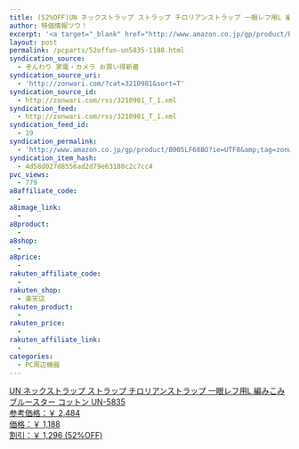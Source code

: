 ```yaml
---
title: (52%OFF)UN ネックストラップ ストラップ チロリアンストラップ 一眼レフ用L 編みこみ ブルースター コットン UN-5835 ￥1,188
author: 特価情報ツウ！
excerpt: '<a target="_blank" href="http://www.amazon.co.jp/gp/product/B005LF68BO?ie=UTF8&amp;tag=zonwari-22&amp;linkCode=as2&amp;camp=247&amp;creative=7399&amp;creativeASIN=B005LF68BO"><img src="http://ecx.images-amazon.com/images/I/41Uqj2OvECL._SL100_.jpg"><br>UN &#12493;&#12483;&#12463;&#12473;&#12488;&#12521;&#12483;&#12503; &#12473;&#12488;&#12521;&#12483;&#12503; &#12481;&#12525;&#12522;&#12450;&#12531;&#12473;&#12488;&#12521;&#12483;&#12503; &#19968;&#30524;&#12524;&#12501;&#29992;L &#32232;&#12415;&#12371;&#12415; &#12502;&#12523;&#12540;&#12473;&#12479;&#12540; &#12467;&#12483;&#12488;&#12531; UN-5835<br>&#21442;&#32771;&#20385;&#26684;&#65306;&#65509; 2,484<br>&#20385;&#26684;&#65306;&#65509; 1,188<br>&#21106;&#24341;&#65306;&#65509; 1,296 (52%OFF)</a>'
layout: post
permalink: /pcparts/52offun-un5835-1188.html
syndication_source:
  - ぞんわり 家電・カメラ お買い得新着
syndication_source_uri:
  - 'http://zonwari.com/?cat=3210981&sort=T'
syndication_source_id:
  - http://zonwari.com/rss/3210981_T_1.xml
syndication_feed:
  - http://zonwari.com/rss/3210981_T_1.xml
syndication_feed_id:
  - 19
syndication_permalink:
  - 'http://www.amazon.co.jp/gp/product/B005LF68BO?ie=UTF8&amp;tag=zonwari-22&amp;linkCode=as2&amp;camp=247&amp;creative=7399&amp;creativeASIN=B005LF68BO'
syndication_item_hash:
  - 4d58d027d8556ad2d79e63180c2c7cc4
pvc_views:
  - 779
a8affiliate_code:
  - 
a8image_link:
  - 
a8product:
  - 
a8shop:
  - 
a8price:
  - 
rakuten_affiliate_code:
  - 
rakuten_shop:
  - 楽天店
rakuten_product:
  - 
rakuten_price:
  - 
rakuten_affiliate_link:
  - 
categories:
  - PC周辺機器
---
```

[<img src='http://i2.wp.com/ecx.images-amazon.com/images/I/41Uqj2OvECL._SL150_.jpg?w=546' title="" alt="" data-recalc-dims="1" />  
UN ネックストラップ ストラップ チロリアンストラップ 一眼レフ用L 編みこみ ブルースター コットン UN-5835  
参考価格：￥ 2,484  
価格：￥ 1,188  
割引：￥ 1,296 (52%OFF)][1]

 [1]: http://www.amazon.co.jp/gp/product/B005LF68BO?ie=UTF8&#038;tag=tokkajohotsu-22&#038;linkCode=as2&#038;camp=247&#038;creative=7399&#038;creativeASIN=B005LF68BO